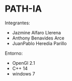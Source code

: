 # PATH-IA

Integrantes:
- Jazmine Alfaro Llerena
- Anthony Benavides Arce
- JuanPablo Heredia Parillo

Entorno:
- OpenGl 2.1
- C++ 14
- windows 7
